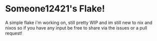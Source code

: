 # Someone12421's Flake!
A simple flake i'm working on, still pretty WIP and im still new to nix and nixos so if you have any input be free to share via the issues or a pull request!